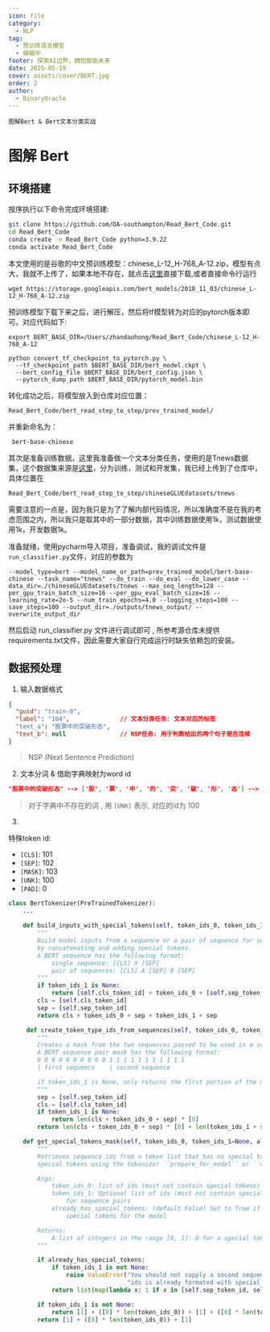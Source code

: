 ```yaml
---
icon: file
category:
  - NLP
tag:
  - 预训练语言模型
  - 编辑中
footer: 探索AI边界，拥抱智能未来
date: 2025-05-19
cover: assets/cover/BERT.jpg
order: 2
author:
  - BinaryOracle
---
```


`图解Bert & Bert文本分类实战` 
<!-- more -->

# 图解 Bert

## 环境搭建

按序执行以下命令完成环境搭建:

```bash
git clone https://github.com/DA-southampton/Read_Bert_Code.git
cd Read_Bert_Code
conda create -n Read_Bert_Code python=3.9.22
conda activate Read_Bert_Code
```
本文使用的是谷歌的中文预训练模型：chinese_L-12_H-768_A-12.zip，模型有点大，我就不上传了，如果本地不存在，就点击[这里](https://storage.googleapis.com/bert_models/2018_11_03/chinese_L-12_H-768_A-12.zip)直接下载,或者直接命令行运行

```shell
wget https://storage.googleapis.com/bert_models/2018_11_03/chinese_L-12_H-768_A-12.zip
```

预训练模型下载下来之后，进行解压，然后将tf模型转为对应的pytorch版本即可。对应代码如下:

```shell
export BERT_BASE_DIR=/Users/zhandaohong/Read_Bert_Code/chinese_L-12_H-768_A-12

python convert_tf_checkpoint_to_pytorch.py \
  --tf_checkpoint_path $BERT_BASE_DIR/bert_model.ckpt \
  --bert_config_file $BERT_BASE_DIR/bert_config.json \
  --pytorch_dump_path $BERT_BASE_DIR/pytorch_model.bin
```

转化成功之后，将模型放入到仓库对应位置：

```shell
Read_Bert_Code/bert_read_step_to_step/prev_trained_model/
```

并重新命名为：

```shell
 bert-base-chinese
```
其次是准备训练数据，这里我准备做一个文本分类任务，使用的是Tnews数据集，这个数据集来源是[这里](https://github.com/ChineseGLUE/ChineseGLUE/tree/master/baselines/models_pytorch/classifier_pytorch/chineseGLUEdatasets)，分为训练，测试和开发集，我已经上传到了仓库中，具体位置在

```shell
Read_Bert_Code/bert_read_step_to_step/chineseGLUEdatasets/tnews
```
需要注意的一点是，因为我只是为了了解内部代码情况，所以准确度不是在我的考虑范围之内，所以我只是取其中的一部分数据，其中训练数据使用1k，测试数据使用1k，开发数据1k。

准备就绪，使用pycharm导入项目，准备调试，我的调试文件是`run_classifier.py`文件，对应的参数为

```shell
--model_type=bert --model_name_or_path=prev_trained_model/bert-base-chinese --task_name="tnews" --do_train --do_eval --do_lower_case --data_dir=./chineseGLUEdatasets/tnews --max_seq_length=128 --per_gpu_train_batch_size=16 --per_gpu_eval_batch_size=16 --learning_rate=2e-5 --num_train_epochs=4.0 --logging_steps=100 --save_steps=100 --output_dir=./outputs/tnews_output/ --overwrite_output_dir
```
然后启动 run_classifier.py 文件进行调试即可 , 所参考源仓库未提供requirements.txt文件，因此需要大家自行完成运行时缺失依赖包的安装。


## 数据预处理

1. 输入数据格式

```json
{
  "guid": "train-0",
  "label": "104",              // 文本分类任务: 文本对应的标签
  "text_a": "股票中的突破形态", 
  "text_b": null               // NSP任务: 用于判断给出的两个句子是否连续
}
```
> NSP (Next Sentence Prediction)

2. 文本分词 & 借助字典映射为word id

```json
"股票中的突破形态" --> ['股', '票', '中', '的', '突', '破', '形', '态'] --> [5500, 4873, 704, 4638, 4960, 4788, 2501, 2578]
```
> 对于字典中不存在的词 , 用 `[UNK]` 表示, 对应的id为 100

3. 

特殊token id:
- `[CLS]`: 101
- `[SEP]`: 102
- `[MASK]`: 103
- `[UNK]`: 100
- `[PAD]`: 0

```python
class BertTokenizer(PreTrainedTokenizer):
    ...
    
    def build_inputs_with_special_tokens(self, token_ids_0, token_ids_1=None):
        """
        Build model inputs from a sequence or a pair of sequence for sequence classification tasks
        by concatenating and adding special tokens.
        A BERT sequence has the following format:
            single sequence: [CLS] X [SEP]
            pair of sequences: [CLS] A [SEP] B [SEP]
        """
        if token_ids_1 is None:
            return [self.cls_token_id] + token_ids_0 + [self.sep_token_id]
        cls = [self.cls_token_id]
        sep = [self.sep_token_id]
        return cls + token_ids_0 + sep + token_ids_1 + sep

     def create_token_type_ids_from_sequences(self, token_ids_0, token_ids_1=None):
        """
        Creates a mask from the two sequences passed to be used in a sequence-pair classification task.
        A BERT sequence pair mask has the following format:
        0 0 0 0 0 0 0 0 0 0 1 1 1 1 1 1 1 1 1 1 1
        | first sequence    | second sequence

        if token_ids_1 is None, only returns the first portion of the mask (0's).
        """
        sep = [self.sep_token_id]
        cls = [self.cls_token_id]
        if token_ids_1 is None:
            return len(cls + token_ids_0 + sep) * [0]
        return len(cls + token_ids_0 + sep) * [0] + len(token_ids_1 + sep) * [1]

    def get_special_tokens_mask(self, token_ids_0, token_ids_1=None, already_has_special_tokens=False):
        """
        Retrieves sequence ids from a token list that has no special tokens added. This method is called when adding
        special tokens using the tokenizer ``prepare_for_model`` or ``encode_plus`` methods.

        Args:
            token_ids_0: list of ids (must not contain special tokens)
            token_ids_1: Optional list of ids (must not contain special tokens), necessary when fetching sequence ids
                for sequence pairs
            already_has_special_tokens: (default False) Set to True if the token list is already formated with
                special tokens for the model

        Returns:
            A list of integers in the range [0, 1]: 0 for a special token, 1 for a sequence token.
        """

        if already_has_special_tokens:
            if token_ids_1 is not None:
                raise ValueError("You should not supply a second sequence if the provided sequence of "
                                 "ids is already formated with special tokens for the model.")
            return list(map(lambda x: 1 if x in [self.sep_token_id, self.cls_token_id] else 0, token_ids_0))

        if token_ids_1 is not None:
            return [1] + ([0] * len(token_ids_0)) + [1] + ([0] * len(token_ids_1)) + [1]
        return [1] + ([0] * len(token_ids_0)) + [1]
```